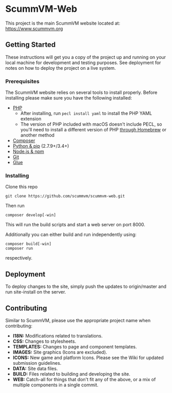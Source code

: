 # ScummVM-Web

This project is the main ScummVM website located at: https://www.scummvm.org

## Getting Started

These instructions will get you a copy of the project up and running on your
local machine for development and testing purposes. See deployment for notes
on how to deploy the project on a live system.

### Prerequisites

The ScummVM website relies on several tools to install properly.
Before installing please make sure you have the following installed:

  * [PHP](https://www.php.net/manual/en/install.php)
    * After installing, run `pecl install yaml` to install the PHP YAML extension
    * The version of PHP included with macOS doesn't include PECL, so you'll need to install a different version of PHP [through Homebrew](https://formulae.brew.sh/formula/php) or another method
  * [Composer](https://getcomposer.org/)
  * [Python & pip](https://www.python.org/) (2.7.9+/3.4+)
  * [Node.js & npm](https://nodejs.org/)
  * [Git](https://git-scm.com/)
  * [Glue](https://glue.readthedocs.io/en/latest/installation.html)

### Installing

Clone this repo

```
git clone https://github.com/scummvm/scummvm-web.git
```

Then run

```
composer develop[-win]
```

This will run the build scripts and start a web server on port 8000.

Additionally you can either build and run independently using:
```
composer build[-win]
composer run
```
respectively.

## Deployment

To deploy changes to the site, simply push the updates to origin/master and
run site-install on the server.

## Contributing

Similar to ScummVM, please use the appropriate project name when contributing:
* **I18N:** Modifications related to translations.
* **CSS:** Changes to stylesheets.
* **TEMPLATES:** Changes to page and component templates.
* **IMAGES:** Site graphics (Icons are excluded).
* **ICONS:** New game and platform Icons. Please see the Wiki for updated
submission guidelines.
* **DATA:** Site data files.
* **BUILD:** Files related to building and developing the site.
* **WEB:** Catch-all for things that don't fit any of the above, or a mix of
multiple components in a single commit.
